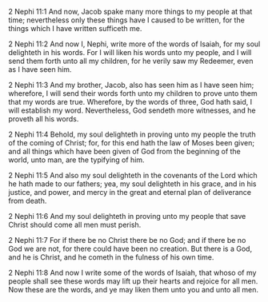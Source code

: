 2 Nephi 11:1 And now, Jacob spake many more things to my people at that
time; nevertheless only these things have I caused to be written, for
the things which I have written sufficeth me.

2 Nephi 11:2 And now I, Nephi, write more of the words of Isaiah, for my
soul delighteth in his words. For I will liken his words unto my people,
and I will send them forth unto all my children, for he verily saw my
Redeemer, even as I have seen him.

2 Nephi 11:3 And my brother, Jacob, also has seen him as I have seen
him; wherefore, I will send their words forth unto my children to prove
unto them that my words are true. Wherefore, by the words of three, God
hath said, I will establish my word. Nevertheless, God sendeth more
witnesses, and he proveth all his words.

2 Nephi 11:4 Behold, my soul delighteth in proving unto my people the
truth of the coming of Christ; for, for this end hath the law of Moses
been given; and all things which have been given of God from the
beginning of the world, unto man, are the typifying of him.

2 Nephi 11:5 And also my soul delighteth in the covenants of the Lord
which he hath made to our fathers; yea, my soul delighteth in his grace,
and in his justice, and power, and mercy in the great and eternal plan
of deliverance from death.

2 Nephi 11:6 And my soul delighteth in proving unto my people that save
Christ should come all men must perish.

2 Nephi 11:7 For if there be no Christ there be no God; and if there be
no God we are not, for there could have been no creation. But there is a
God, and he is Christ, and he cometh in the fulness of his own time.

2 Nephi 11:8 And now I write some of the words of Isaiah, that whoso of
my people shall see these words may lift up their hearts and rejoice for
all men. Now these are the words, and ye may liken them unto you and
unto all men.
